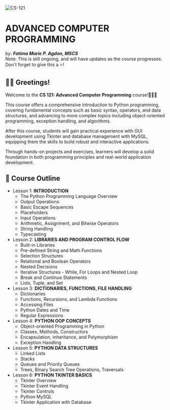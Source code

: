 ![CS-121](https://github.com/user-attachments/assets/abc88a7c-b9f7-4632-a0ba-e66240d1f497)
# ADVANCED COMPUTER PROGRAMMING
by: ***Fatima Marie P. Agdon, MSCS***
<br>Note: This is still ongoing, and will have updates as the course progresses.
<br>Don't forget to give this a ⭐!

## 👋🏻 Greetings!
Welcome to the **CS 121: Advanced Computer Programming** course!🐍💙💛

This course offers a comprehensive introduction to Python programming, covering fundamental concepts such as basic syntax, operators, and data structures, and advancing to more complex topics including object-oriented programming, exception handling, and algorithms. 

After this course, students will gain practical experience with GUI development using Tkinter and database management with MySQL, equipping them the skills to build robust and interactive applications. 

Through hands-on projects and exercises, learners will develop a solid foundation in both programming principles and real-world application development.

## 🎯 Course Outline
- Lesson 1: **INTRODUCTION**
    - The Python Programming Language Overview
    - Output Operations
    - Basic Escape Sequences
    - Placeholders
    - Input Operations
    - Arithmetic, Assignment, and Bitwise Operators
    - String Handling
    - Typecasting
- Lesson 2: **LIBRARIES AND PROGRAM CONTROL FLOW**
    - Built-in Libraries
    - Pre-defined String and Math Functions
    - Selection Structures
    - Relational and Boolean Operators
    - Nested Decisions
    - Iterative Structures - While, For Loops and Nested Loop
    - Break and Continue Statements
    - Lists, Tuple, and Set
- Lesson 3: **DICTIONARIES, FUNCTIONS, FILE HANDLING**
    - Dictionaries
    - Functions, Recursions, and Lambda Functions
    - Accessing Files
    - Python Dates and Time
    - Regular Expressions
- Lesson 4: **PYTHON OOP CONCEPTS**
    - Object-oriented Programming in Python
    - Classes, Methods, Constructors
    - Encapsulation, Inheritance, and Polymorphism
    - Exception Handling
- Lesson 5: **PYTHON DATA STRUCTURES**
    - Linked Lists
    - Stacks
    - Queues and Priority Queues
    - Trees, Binary Search Tree Operations, Traversals
- Lesson 6: **PYTHON TKINTER BASICS**
    - Tkinter Overview
    - Tkinter Event Handling
    - Tkinter Controls
    - Python MySQL
    - Tkinter Application with Database
